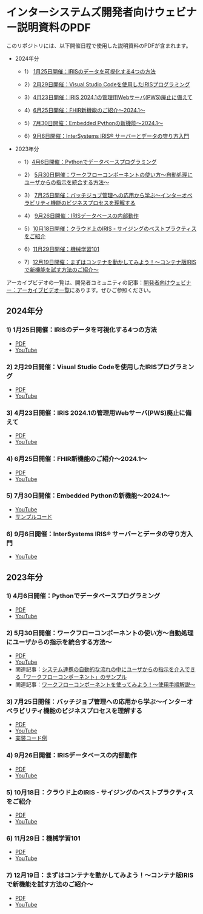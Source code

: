 # インターシステムズ開発者向けウェビナー説明資料のPDF
このリポジトリには、以下開催日程で使用した説明資料のPDFが含まれます。

- 2024年分
    - 1） [1月25日開催：IRISのデータを可視化する4つの方法](#1-1月25日開催irisのデータを可視化する4つの方法)

    - 2）[2月29日開催：Visual Studio Codeを使用したIRISプログラミング](#2-2月29日開催visual-studio-codeを使用したirisプログラミング)

    - 3）[4月23日開催：IRIS 2024.1の管理用Webサーバ(PWS)廃止に備えて](#3-4月23日開催iris-20241の管理用webサーバpws廃止に備えて)

    - 4）[6月25日開催：FHIR新機能のご紹介～2024.1～](#4-6月25日開催fhir新機能のご紹介20241)

    - 5）[7月30日開催：Embedded Pythonの新機能～2024.1～](#5-7月30日開催embedded-pythonの新機能20241)

    - 6）[9月6日開催：InterSystems IRIS® サーバーとデータの守り方入門](#6-9月6日開催intersystems-iris-サーバーとデータの守り方入門)

- 2023年分
    - 1）[4月6日開催：Pythonでデータベースプログラミング](#1-4月6日開催pythonでデータベースプログラミング)
    - 2） [5月30日開催：ワークフローコンポーネントの使い方～自動処理にユーザからの指示を統合する方法～](#2-5月30日開催ワークフローコンポーネントの使い方自動処理にユーザからの指示を統合する方法)
    - 3） [7月25日開催：バッチジョブ管理への応用から学ぶ～インターオペラビリティ機能のビジネスプロセスを理解する](#3-7月25日開催バッチジョブ管理への応用から学ぶインターオペラビリティ機能のビジネスプロセスを理解する)
    - 4） [9月26日開催：IRISデータベースの内部動作](#4-9月26日開催irisデータベースの内部動作)
    - 5）[10月18日開催：クラウド上のIRIS - サイジングのベストプラクティスをご紹介](#5-10月18日クラウド上のiris---サイジングのベストプラクティスをご紹介)

    - 6）[11月29日開催：機械学習101](#6-11月29日機械学習101) 

    - 7）[12月19日開催：まずはコンテナを動かしてみよう！～コンテナ版IRISで新機能を試す方法のご紹介～](#7-12月19日まずはコンテナを動かしてみようコンテナ版irisで新機能を試す方法のご紹介)

アーカイブビデオの一覧は、開発者コミュニティの記事：[開発者向けウェビナー：アーカイブビデオ一覧](https://jp.community.intersystems.com/node/540401)にあります。ぜひご参照ください。


## 2024年分
### 1) 1月25日開催：IRISのデータを可視化する4つの方法
 - [PDF](/20240125-Visualise-IRIS-data-in-4ways.pdf)
 - [YouTube](https://www.youtube.com/watch?v=uvbn0qXJnS0&list=PLzSN_5VbNaxB_ExlTuYPM3rqyuNkZ1Csh)

### 2) 2月29日開催：Visual Studio Codeを使用したIRISプログラミング
 - [PDF](/20240229-IRISProgramingWithVSCode.pdf)
 - [YouTube](https://youtu.be/9WdhxWPVQ_U?list=PLzSN_5VbNaxB39_H2QMMEG_EsNEFc0ASz)

### 3) 4月23日開催：IRIS 2024.1の管理用Webサーバ(PWS)廃止に備えて
 - [PDF](/20240423-NoPWS-Final.pdf)
 - [YouTube](https://youtu.be/bVwWZt1oNws?list=PLzSN_5VbNaxCeC_ibw2l-xneMCwCVf-Or)

### 4) 6月25日開催：FHIR新機能のご紹介～2024.1～
 - [PDF](/20240625-FHIR2024.1.pdf)
 - [YouTube](https://www.youtube.com/watch?v=onO1oJwFpeQ&list=PLzSN_5VbNaxBu4kMgZrK5iGi-GIGNxvpu)

### 5) 7月30日開催：Embedded Pythonの新機能～2024.1～
 - [YouTube](https://youtu.be/WrttoeW34Rw?list=PLzSN_5VbNaxB39_H2QMMEG_EsNEFc0ASz)
 - [サンプルコード](https://github.com/unoura/iris-flask-demo)

### 6) 9月6日開催：InterSystems IRIS® サーバーとデータの守り方入門
 - [YouTube](https://youtu.be/IDI6pG8uiZ0?list=PLzSN_5VbNaxCeC_ibw2l-xneMCwCVf-Or)


## 2023年分
### 1) 4月6日開催：Pythonでデータベースプログラミング
- [PDF](20230426-EmbeddedPython-web.pdf)
- [YouTube](https://www.youtube.com/watch?v=fMxWwf3alNY&list=PLzSN_5VbNaxB39_H2QMMEG_EsNEFc0ASz&index=2)

### 2) 5月30日開催：ワークフローコンポーネントの使い方～自動処理にユーザからの指示を統合する方法～
- [PDF](20230530-WorkFlowComponent.pdf)
- [YouTube](https://www.youtube.com/watch?v=gfJqIHDMBuM&list=PLzSN_5VbNaxB39_H2QMMEG_EsNEFc0ASz&index=3)
- 関連記事：[システム連携の自動的な流れの中にユーザからの指示を介入できる「ワークフローコンポーネント」のサンプル](https://jp.community.intersystems.com/node/542931)
- 関連記事：[ワークフローコンポーネントを使ってみよう！～使用手順解説～](https://jp.community.intersystems.com/node/543006)

### 3) 7月25日開催：バッチジョブ管理への応用から学ぶ～インターオペラビリティ機能のビジネスプロセスを理解する
- [PDF](20230721-ApplicationOfBatchJobManagement.pdf)
- [YouTube](https://www.youtube.com/watch?v=RUxeT4cTy4k&list=PLzSN_5VbNaxB39_H2QMMEG_EsNEFc0ASz&index=5)
- [実装コード例](https://github.com/IRISMeister/jobmanagement)

### 4) 9月26日開催：IRISデータベースの内部動作
- [PDF](20230926-DBInternalPerformance.pdf)
- [YouTube](https://youtu.be/VeSmItD_jHw?list=PLzSN_5VbNaxB39_H2QMMEG_EsNEFc0ASz)

### 5) 10月18日：クラウド上のIRIS - サイジングのベストプラクティスをご紹介
- [PDF](20231018_IRIStoCloud_1.0.pdf)
- [YouTube](https://youtu.be/8cnErGIOIDk?list=PLzSN_5VbNaxB39_H2QMMEG_EsNEFc0ASz)

### 6) 11月29日：機械学習101
- [PDF](/20231129-MachineLearning101.pdf)
- [YouTube](https://youtu.be/47bP5-AtBVU?list=PLzSN_5VbNaxC-z6_DKUZuO__zyudjLE-g)

### 7) 12月19日：まずはコンテナを動かしてみよう！～コンテナ版IRISで新機能を試す方法のご紹介～
- [PDF](/20231219-TryContainer.pdf)
- [YouTube](https://youtu.be/JaV3VKWpffs?list=PLzSN_5VbNaxAUiQkx5d22TX0zjx4Mmqhb)
